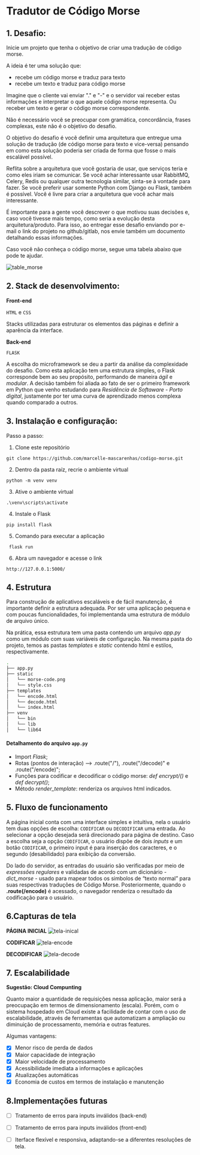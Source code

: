 # Tradutor de Código Morse

## 1. Desafio: 

Inicie um projeto que tenha o objetivo de criar uma tradução de código morse.

A ideia é ter uma solução que:
-	recebe um código morse e traduz para texto
-	recebe um texto e traduz para código morse

Imagine que o cliente vai enviar "." e "-" e o servidor vai receber estas informações e interpretar o que aquele código morse representa. Ou receber um texto e gerar o código morse correspondente.

Não é necessário você se preocupar com gramática, concordância, frases complexas, este não é o objetivo do desafio.

O objetivo do desafio é você definir uma arquitetura que entregue uma solução de tradução (de código morse para texto e vice-versa) pensando em como esta solução poderia ser criada de forma que fosse o mais escalável possível.

Reflita sobre a arquitetura que você gostaria de usar, que serviços teria e como eles iriam se comunicar. Se você achar interessante usar RabbitMQ, Celery, Redis ou qualquer outra tecnologia similar, sinta-se à vontade para fazer. Se você preferir usar somente Python com Django ou Flask, também é possível. Você é livre para criar a arquitetura que você achar mais interessante.

É importante para a gente você descrever o que motivou suas decisões e, caso você tivesse mais tempo, como seria a evolução desta arquitetura/produto. Para isso, ao entregar esse desafio enviando por e-mail o link do projeto no github/gitlab, nos envie também um documento detalhando essas informações.

Caso você não conheça o código morse, segue uma tabela abaixo que pode te ajudar.

![table_morse](https://user-images.githubusercontent.com/82230820/167986087-36b64bde-a902-43dc-b4dd-72c94863265c.jpg)

## 2. Stack de desenvolvimento:

**Front-end**

`HTML` e `CSS`
  
Stacks utilizadas para estruturar os elementos das páginas e definir a aparência da interface.

**Back-end**

`FLASK`

A escolha do microframework se deu a partir da análise da complexidade do desafio. Como esta aplicação tem uma estrutura simples, o Flask corresponde bem ao seu propósito, performando de maneira *ágil* e *modular*. A decisão também foi aliada ao fato de ser o primeiro framework em Python que venho estudando para *Residência de Softaware - Porto digital*, justamente por ter uma curva de aprendizado menos complexa quando comparado a outros.

## 3. Instalação e configuração:

Passo a passo:

1. Clone este repositório 
```
git clone https://github.com/marcelle-mascarenhas/codigo-morse.git
```
2. Dentro da pasta raíz, recrie o ambiente virtual
```
python -m venv venv
```
3. Ative o ambiente virtual
```
.\venv\scripts\activate
```
4. Instale o Flask
```
pip install flask
```
5. Comando para executar a aplicação
```
 flask run
 ```
6. Abra um navegador e acesse o link
```
http://127.0.0.1:5000/
```

## 4. Estrutura

Para construção de aplicativos escaláveis e de fácil manutenção, é importante definir a estrutura adequada. Por ser uma aplicação pequena e com poucas funcionalidades, foi implementanda uma estrutura de módulo de arquivo único. 

Na prática, essa estrutura tem uma pasta contendo um arquivo *app.py* como um módulo com suas variáveis de configuração. Na mesma pasta do projeto, temos as pastas *templates* e *static* contendo html e estilos, respectivamente.

```bash
.
├── app.py
├── static
│   └── morse-code.png
│   └── style.css    
├── templates
│   └── encode.html
│   └── decode.html 
│   └── index.html 
├── venv
│   └── bin
│   └── lib
│   └── lib64

```
  #### Detalhamento do arquivo `app.py`
  
 - Import *Flask*;
 - Rotas (pontos de interação) --> .route("/"), .route("/decode)" e .route("/encode)";
 - Funções para codificar e decodificar o código morse: *def encrypt/()* e *def decrypt()*;
 - Método *render_template*: renderiza os arquivos html indicados.


## 5. Fluxo de funcionamento

A página inicial conta com uma interface simples e intuitiva, nela o usuário tem duas opções de escolha:  `CODIFICAR` ou `DECODIFICAR` uma entrada. Ao selecionar a opção desejada será direcionado para página de destino. Caso a escolha seja a opção `CODIFICAR`, o usuário dispõe de dois *inputs*  e um botão `CODIFICAR`, o primeiro input é para inserção dos caracteres, e o segundo (desabilidado) para exibição da conversão. 

Do lado do servidor, as entradas do usuário são verificadas por meio de *expressões regulares* e validadas de acordo com um dicionário - *dict_morse* - usado para mapear todos os simbolos de “texto normal” para suas respectivas traduções de Código Morse. Posteriormente, quando o **.route(/encode)** é acessado, o navegador renderiza o resultado da codificação para o usuário.

## 6.Capturas de tela

**PÁGINA INICIAL**
![tela-inical](https://user-images.githubusercontent.com/82230820/168054096-015ddc61-8a34-459d-9494-99adf1781c79.png)

**CODIFICAR**
![tela-encode](https://user-images.githubusercontent.com/82230820/168054306-7a8253b7-ed4b-4099-a1d0-39044311b8ea.png)

**DECODIFICAR**
![tela-decode](https://user-images.githubusercontent.com/82230820/168054732-100d98ad-4bbb-4dd8-b00a-deab23dd4773.png)

## 7. Escalabilidade

**Sugestão: Cloud Compunting**

Quanto maior a quantidade de requisições nessa aplicação, maior será a preocupação em termos de dimensionamento (escala). Porém, com o sistema hospedado em Cloud existe a facilidade de contar com o uso de escalabilidade, através de ferramentas que automatizam a ampliação ou diminuição de processamento, memória e outras features. 

Algumas vantagens: 

- [x] Menor risco de perda de dados
- [x] Maior capacidade de integração
- [x] Maior velocidade de processamento
- [x] Acessibilidade imediata a informações e aplicações
- [x] Atualizações automáticas
- [x] Economia de custos em termos de instalação e manutenção

## 8.Implementações futuras

- [ ] Tratamento de erros para inputs inválidos (back-end)
- [ ] Tratamento de erros para inputs inválidos (front-end)
- [ ] Iterface flexível e responsiva, adaptando-se a diferentes resoluções de tela.



